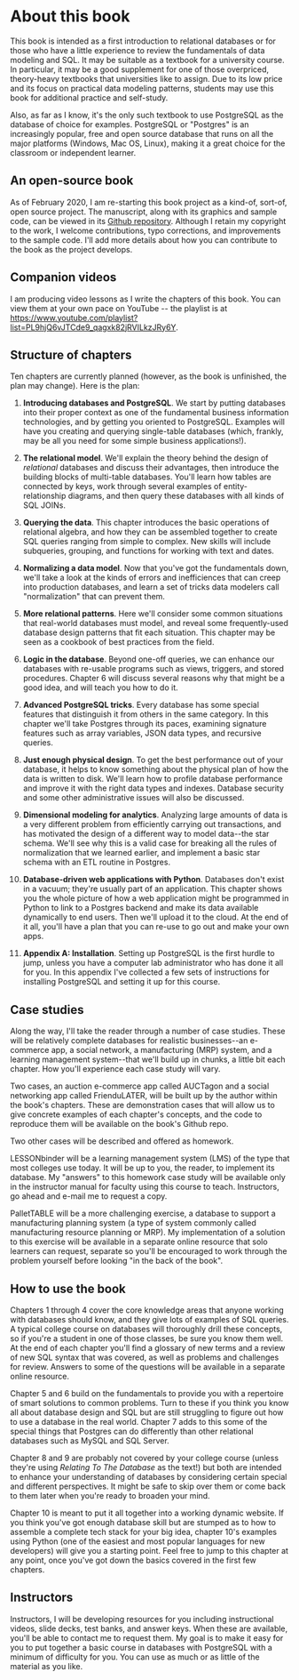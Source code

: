 # About this book

This book is intended as a first introduction to relational databases or for those who have a little experience to review the fundamentals of data modeling and SQL.  It may be suitable as a textbook for a university course.  In particular, it may be a good supplement for one of those overpriced, theory-heavy textbooks that universities like to assign.  Due to its low price and its focus on practical data modeling patterns, students may use this book for additional practice and self-study.

Also, as far as I know, it's the only such textbook to use PostgreSQL as the database of choice for examples.  PostgreSQL or "Postgres" is an increasingly popular, free and open source database that runs on all the major platforms (Windows, Mac OS, Linux), making it a great choice for the classroom or independent learner.

## An open-source book

As of February 2020, I am re-starting this book project as a kind-of, sort-of, open source project.  The manuscript, along with its graphics and sample code, can be viewed in its [Github repository](https://github.com/joeclark-phd/databasebook-postgres).  Although I retain my copyright to the work, I welcome contributions, typo corrections, and improvements to the sample code.  I'll add more details about how you can contribute to the book as the project develops.

## Companion videos

I am producing video lessons as I write the chapters of this book.  You can view them at your own pace on YouTube -- the playlist is at https://www.youtube.com/playlist?list=PL9hjQ6vJTCde9_qagxk82jRVILkzJRy6Y.

## Structure of chapters

Ten chapters are currently planned (however, as the book is unfinished, the plan may change).  Here is the plan:

1. **Introducing databases and PostgreSQL**.  We start by putting databases into their proper context as one of the fundamental business information technologies, and by getting you oriented to PostgreSQL. Examples will have you creating and querying single-table databases (which, frankly, may be all you need for some simple business applications!).

2. **The relational model**.  We'll explain the theory behind the design of *relational* databases and discuss their advantages, then introduce the building blocks of multi-table databases.  You'll learn how tables are connected by keys, work through several examples of entity-relationship diagrams, and then query these databases with all kinds of SQL JOINs.

3. **Querying the data**.  This chapter introduces the basic operations of relational algebra, and how they can be assembled together to create SQL queries ranging from simple to complex.  New skills will include subqueries, grouping, and functions for working with text and dates.

4. **Normalizing a data model**.  Now that you've got the fundamentals down, we'll take a look at the kinds of errors and inefficiences that can creep into production databases, and learn a set of tricks data modelers call "normalization" that can prevent them.

5. **More relational patterns**.  Here we'll consider some common situations that real-world databases must model, and reveal some frequently-used database design patterns that fit each situation.  This chapter may be seen as a cookbook of best practices from the field.

6. **Logic in the database**.  Beyond one-off queries, we can enhance our databases with re-usable programs such as views, triggers, and stored procedures.  Chapter 6 will discuss several reasons why that might be a good idea, and will teach you how to do it.

7. **Advanced PostgreSQL tricks**.  Every database has some special features that distinguish it from others in the same category.  In this chapter we'll take Postgres through its paces, examining signature features such as array variables, JSON data types, and recursive queries.

8. **Just enough physical design**.  To get the best performance out of your database, it helps to know something about the physical plan of how the data is written to disk.  We'll learn how to profile database performance and improve it with the right data types and indexes.  Database security and some other administrative issues will also be discussed.

9. **Dimensional modeling for analytics**.  Analyzing large amounts of data is a very different problem from efficiently carrying out transactions, and has motivated the design of a different way to model data--the star schema.  We'll see why this is a valid case for breaking all the rules of normalization that we learned earlier, and implement a basic star schema with an ETL routine in Postgres. 

10. **Database-driven web applications with Python**.  Databases don't exist in a vacuum; they're usually part of an application.  This chapter shows you the whole picture of how a web application might be programmed in Python to link to a Postgres backend and make its data available dynamically to end users. Then we'll upload it to the cloud.  At the end of it all, you'll have a plan that you can re-use to go out and make your own apps.

11. **Appendix A: Installation**.  Setting up PostgreSQL is the first hurdle to jump, unless you have a computer lab administrator who has done it all for you.  In this appendix I've collected a few sets of instructions for installing PostgreSQL and setting it up for this course.

## Case studies

Along the way, I'll take the reader through a number of case studies.  These will be relatively complete databases for realistic businesses--an e-commerce app, a social network, a manufacturing (MRP) system, and a learning management system--that we'll build up in chunks, a little bit each chapter.  How you'll experience each case study will vary.

Two cases, an auction e-commerce app called AUCTagon and a social networking app called FrienduLATER, will be built up by the author within the book's chapters.  These are demonstration cases that will allow us to give concrete examples of each chapter's concepts, and the code to reproduce them will be available on the book's Github repo.

Two other cases will be described and offered as homework.  

LESSONbinder will be a learning management system (LMS) of the type that most colleges use today.  It will be up to you, the reader, to implement its database.  My "answers" to this homework case study will be available only in the instructor manual for faculty using this course to teach. Instructors, go ahead and e-mail me to request a copy.

PalletTABLE will be a more challenging exercise, a database to support a manufacturing planning system (a type of system commonly called manufacturing resource planning or MRP).  My implementation of a solution to this exercise will be available in a separate online resource that solo learners can request, separate so you'll be encouraged to work through the problem yourself before looking "in the back of the book".

## How to use the book

Chapters 1 through 4 cover the core knowledge areas that anyone working with databases should know, and they give lots of examples of SQL queries.  A typical college course on databases will thoroughly drill these concepts, so if you're a student in one of those classes, be sure you know them well.  At the end of each chapter you'll find a glossary of new terms and a review of new SQL syntax that was covered, as well as problems and challenges for review.  Answers to some of the questions will be available in a separate online resource.

Chapter 5 and 6 build on the fundamentals to provide you with a repertoire of smart solutions to common problems.  Turn to these if you think you know all about database design and SQL but are still struggling to figure out how to use a database in the real world.  Chapter 7 adds to this some of the special things that Postgres can do differently than other relational databases such as MySQL and SQL Server.

Chapter 8 and 9 are probably not covered by your college course (unless they're using *Relating To The Database* as the text!) but both are intended to enhance your understanding of databases by considering certain special and different perspectives.  It might be safe to skip over them or come back to them later when you're ready to broaden your mind.

Chapter 10 is meant to put it all together into a working dynamic website.  If you think you've got enough database skill but are stumped as to how to assemble a complete tech stack for your big idea, chapter 10's examples using Python (one of the easiest and most popular languages for new developers) will give you a starting point.  Feel free to jump to this chapter at any point, once you've got down the basics covered in the first few chapters.

## Instructors

Instructors, I will be developing resources for you including instructional videos, slide decks, test banks, and answer keys.  When these are available, you'll be able to contact me to request them.  My goal is to make it easy for you to put together a basic course in databases with PostgreSQL with a minimum of difficulty for you.  You can use as much or as little of the material as you like.


